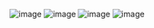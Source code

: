 ![image](https://github.com/user-attachments/assets/d78d3977-87e0-46d2-885c-38ae69775327)
![image](https://github.com/user-attachments/assets/13b31c27-9686-46dd-89be-1ef59d2f3a97)
![image](https://github.com/user-attachments/assets/d4c996ab-e08e-4ccb-a9d9-06435523a148)
![image](https://github.com/user-attachments/assets/2e9996c7-5888-4ed5-bcbf-6ead61e2638f)
